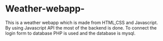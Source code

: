 # Weather-webapp-

This is a weather webapp which is made from HTML,CSS and Javascript. By using Javascript API the most of the backend is done.
To connect the login form to database PHP is used and the database is mysql.
